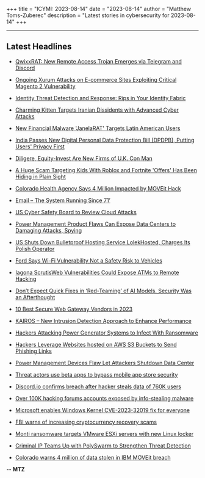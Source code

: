 +++
title = "ICYMI: 2023-08-14"
date = "2023-08-14"
author = "Matthew Toms-Zuberec"
description = "Latest stories in cybersecurity for 2023-08-14"
+++

---------------------------------------------------------------------------
## Latest Headlines
- [QwixxRAT: New Remote Access Trojan Emerges via Telegram and Discord](https://thehackernews.com/2023/08/qwixxrat-new-remote-access-trojan.html)

- [Ongoing Xurum Attacks on E-commerce Sites Exploiting Critical Magento 2 Vulnerability](https://thehackernews.com/2023/08/ongoing-xurum-attacks-on-e-commerce.html)

- [Identity Threat Detection and Response: Rips in Your Identity Fabric](https://thehackernews.com/2023/08/identity-threat-detection-and-response.html)

- [Charming Kitten Targets Iranian Dissidents with Advanced Cyber Attacks](https://thehackernews.com/2023/08/charming-kitten-targets-iranian.html)

- [New Financial Malware 'JanelaRAT' Targets Latin American Users](https://thehackernews.com/2023/08/new-financial-malware-janelarat-targets.html)

- [India Passes New Digital Personal Data Protection Bill (DPDPB), Putting Users' Privacy First](https://thehackernews.com/2023/08/india-passes-new-digital-personal-data.html)

- [Diligere, Equity-Invest Are New Firms of U.K. Con Man](https://krebsonsecurity.com/2023/08/diligere-equity-invest-are-new-firms-of-u-k-con-man/)

- [A Huge Scam Targeting Kids With Roblox and Fortnite 'Offers' Has Been Hiding in Plain Sight](https://www.wired.com/story/poison-pdf-scam-fortnite-roblox/)

- [Colorado Health Agency Says 4 Million Impacted by MOVEit Hack](https://www.securityweek.com/colorado-health-agency-says-4-million-impacted-by-moveit-hack/)

- [Email – The System Running Since 71’](https://www.securityweek.com/email-the-system-running-since-71/)

- [US Cyber Safety Board to Review Cloud Attacks](https://www.securityweek.com/us-cyber-safety-board-to-review-cloud-attacks/)

- [Power Management Product Flaws Can Expose Data Centers to Damaging Attacks, Spying](https://www.securityweek.com/power-management-product-flaws-can-expose-data-centers-to-damaging-attacks-spying/)

- [US Shuts Down Bulletproof Hosting Service LolekHosted, Charges Its Polish Operator](https://www.securityweek.com/us-shuts-down-bulletproof-hosting-service-lolekhosted-charges-its-polish-operator/)

- [Ford Says Wi-Fi Vulnerability Not a Safety Risk to Vehicles](https://www.securityweek.com/ford-says-wi-fi-vulnerability-not-a-safety-risk-to-vehicles/)

- [Iagona ScrutisWeb Vulnerabilities Could Expose ATMs to Remote Hacking](https://www.securityweek.com/iagona-scrutisweb-vulnerabilities-could-expose-atms-to-remote-hacking/)

- [Don’t Expect Quick Fixes in ‘Red-Teaming’ of AI Models. Security Was an Afterthought](https://www.securityweek.com/dont-expect-quick-fixes-in-red-teaming-of-ai-models-security-was-an-afterthought/)

- [10 Best Secure Web Gateway Vendors in 2023](https://cybersecuritynews.com/best-secure-web-gateway/)

- [KAIROS – New Intrusion Detection Approach to Enhance Performance](https://cybersecuritynews.com/kairos-intrusion-detection/)

- [Hackers Attacking Power Generator Systems to Infect With Ransomware](https://cybersecuritynews.com/power-generator-systems-ransomware/)

- [Hackers Leverage Websites hosted on AWS S3 Buckets to Send Phishing Links](https://cybersecuritynews.com/hackers-leverage-websites-hosted-aws/)

- [Power Management Devices Flaw Let Attackers Shutdown Data Center](https://cybersecuritynews.com/power-management-devices-flaw/)

- [Threat actors use beta apps to bypass mobile app store security](https://www.bleepingcomputer.com/news/security/threat-actors-use-beta-apps-to-bypass-mobile-app-store-security/)

- [Discord.io confirms breach after hacker steals data of 760K users](https://www.bleepingcomputer.com/news/security/discordio-confirms-breach-after-hacker-steals-data-of-760k-users/)

- [Over 100K hacking forums accounts exposed by info-stealing malware](https://www.bleepingcomputer.com/news/security/over-100k-hacking-forums-accounts-exposed-by-info-stealing-malware/)

- [Microsoft enables Windows Kernel CVE-2023-32019 fix for everyone](https://www.bleepingcomputer.com/news/microsoft/microsoft-enables-windows-kernel-cve-2023-32019-fix-for-everyone/)

- [FBI warns of increasing cryptocurrency recovery scams](https://www.bleepingcomputer.com/news/security/fbi-warns-of-increasing-cryptocurrency-recovery-scams/)

- [Monti ransomware targets VMware ESXi servers with new Linux locker](https://www.bleepingcomputer.com/news/security/monti-ransomware-targets-vmware-esxi-servers-with-new-linux-locker/)

- [Criminal IP Teams Up with PolySwarm to Strengthen Threat Detection](https://www.bleepingcomputer.com/news/security/criminal-ip-teams-up-with-polyswarm-to-strengthen-threat-detection/)

- [Colorado warns 4 million of data stolen in IBM MOVEit breach](https://www.bleepingcomputer.com/news/security/colorado-warns-4-million-of-data-stolen-in-ibm-moveit-breach/)

**-- MTZ**